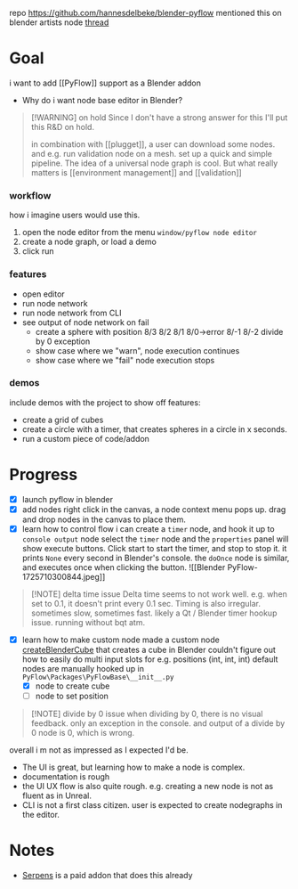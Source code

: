 repo https://github.com/hannesdelbeke/blender-pyflow
mentioned this on blender artists node [thread](https://blenderartists.org/t/unreal-blueprints-houdini-nodes-in-blender/1484937/3)

# Goal
i want to add [[PyFlow]] support as a Blender addon
- Why do i want node base editor in Blender?

> [!WARNING] on hold
>   Since I don't have a strong answer for this I'll put this R&D on hold.
>   
>   in combination with [[plugget]], a user can download some nodes. and e.g. run validation node on a mesh. set up a quick and simple pipeline.
  The idea of a universal node graph is cool. But what really matters is [[environment management]] and [[validation]]

### workflow
how i imagine users would use this.
1. open the node editor from the menu `window/pyflow node editor`
2. create a node graph, or load a demo
3. click run
### features
- open editor
- run node network
- run node network from CLI
- see output of node network on fail
	- create a sphere with position
	  8/3 8/2 8/1 8/0->error  8/-1 8/-2 
	  divide by 0 exception
	- show case where we "warn", node execution continues
	- show case where we "fail" node execution stops
### demos
include demos with the project to show off features:
- create a grid of cubes
- create a circle with a timer, that creates spheres in a circle in x seconds.
- run a custom piece of code/addon

# Progress
- [x] launch pyflow in blender
- [x] add nodes
	right click in the canvas, a node context menu pops up. drag and drop nodes in the canvas to place them.
- [x] learn how to control flow
	i can create a `timer` node, and hook it up to `console output` node
	select the `timer` node and the `properties` panel will show execute buttons. Click start to start the timer, and stop to stop it. it prints `None` every second in Blender's console.
	the `doOnce` node is similar, and executes once when clicking the button.
	![[Blender PyFlow-1725710300844.jpeg]]
	
> [!NOTE] delta time issue
> Delta time seems to not work well. e.g. when set to 0.1, it doesn't print every 0.1 sec. Timing is also irregular. sometimes slow, sometimes fast. 
> likely a Qt / Blender timer hookup issue. running without bqt atm.

- [x] learn how to make custom node
	made a custom node [createBlenderCube](https://github.com/hannesdelbeke/blender-pyflow/blob/main/createBlenderCube.py) that creates a cube in Blender
	couldn't figure out how to easily do multi input slots for e.g. positions (int, int, int)
	default nodes are manually hooked up in `PyFlow\Packages\PyFlowBase\__init__.py`
	- [x] node to create cube
	- [ ] node to set position

> [!NOTE] divide by 0 issue
>  when dividing by 0, there is no visual feedback. only an exception in the console. and output of a divide by 0 node is 0, which is wrong.

overall i m not as impressed as I expected I'd be.
- The UI is great, but learning how to make a node is complex.
- documentation is rough
- the UI UX flow is also quite rough. e.g. creating a new node is not as fluent as in Unreal.
- CLI is not a first class citizen. user is expected to create nodegraphs in the editor.

# Notes
- [Serpens](https://blendermarket.com/products/serpens?ref=94) is a paid addon that does this already